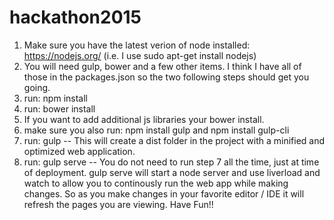 # hackathon2015

1) Make sure you have the latest verion of node installed: https://nodejs.org/ (i.e. I use sudo apt-get install nodejs)
2) You will need gulp, bower and a few other items.  I think I have all of those in the packages.json so
   the two following steps should get you going.
3) run: npm install
4) run: bower install
5) If you want to add additional js libraries your bower install.
6) make sure you also run: npm install gulp and npm install gulp-cli
7) run: gulp  -- This will create a dist folder in the project with a minified and optimized web application.
8) run: gulp serve -- You do not need to run step 7 all the time, just at time of deployment.  gulp serve
   will start a node server and use liverload and watch to allow you to continously run the web app while
   making changes.  So as you make changes in your favorite editor / IDE it will refresh the pages you are viewing.
Have Fun!!
